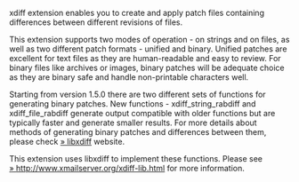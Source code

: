xdiff extension enables you to create and apply patch files containing
differences between different revisions of files.

This extension supports two modes of operation - on strings and on
files, as well as two different patch formats - unified and binary.
Unified patches are excellent for text files as they are human-readable
and easy to review. For binary files like archives or images, binary
patches will be adequate choice as they are binary safe and handle
non-printable characters well.

Starting from version 1.5.0 there are two different sets of functions
for generating binary patches. New functions - <span
class="function">xdiff\_string\_rabdiff</span> and <span
class="function">xdiff\_file\_rabdiff</span> generate output compatible
with older functions but are typically faster and generate smaller
results. For more details about methods of generating binary patches and
differences between them, please check
<a href="http://www.xmailserver.org/xdiff-lib.html" class="link external">» libxdiff</a>
website.

This extension uses libxdiff to implement these functions. Please see
<a href="http://www.xmailserver.org/xdiff-lib.html" class="link external">» http://www.xmailserver.org/xdiff-lib.html</a>
for more information.
